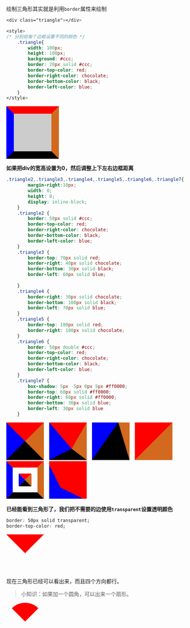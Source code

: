 
绘制三角形其实就是利用`border`属性来绘制

```css
<div class="triangle"></div>

<style>
/* 分别给每个边框设置不同的颜色 */
    .triangle{
        width: 100px;
        height: 100px;
        background: #ccc;
        border: 20px solid #ccc;
        border-top-color: red;
        border-right-color: chocolate;
        border-bottom-color: black;
        border-left-color: blue;
    }
</style>
```

<div class="triangle1"></div>

<style>
    .triangle1 {
        width: 100px;
        height: 100px;
        background: #ccc;
        border: 20px solid #ccc;
        border-top-color: red;
        border-right-color: chocolate;
        border-bottom-color: black;
        border-left-color: blue;
    }
</style>


**如果把div的宽高设置为0，然后调整上下左右边框距离**  

```css
.triangle2,.triangle3,.triangle4,.triangle5,.triangle6,.triangle7{
        margin-right:10px;
        width: 0;
        height: 0;
        display: inline-block;
    }
    .triangle2 {
        border: 50px solid #ccc;
        border-top-color: red;
        border-right-color: chocolate;
        border-bottom-color: black;
        border-left-color: blue;
    }
    .triangle3 {
        border-top: 70px solid red;
        border-right: 40px solid chocolate;
        border-bottom: 30px solid black;
        border-left: 60px solid blue;
        
    }
    .triangle4 {
        border-right: 30px solid chocolate;
        border-bottom: 100px solid black;
        border-left: 70px solid blue;
    }
    .triangle5 {    
        border-top: 100px solid red;
        border-right: 100px solid chocolate;
    }
    .triangle6 {    
        border: 50px double #ccc;
        border-top-color: red;
        border-right-color: chocolate;
        border-bottom-color: black;
        border-left-color: blue;
    }
    .triangle7 {   
        box-shadow: 5px -5px 0px 5px #ff0000;
        border-top: 60px solid #ff0000;
        border-right: 60px solid #ff0000;
        border-bottom: 30px solid blue;
        border-left: 30px solid blue
    }
```

<div class="triangle2"></div>
<div class="triangle3"></div>
<div class="triangle4"></div>
<div class="triangle5"></div>
<div class="triangle6"></div>
<div class="triangle7"></div>

<style>
    .triangle2,.triangle3,.triangle4,.triangle5,.triangle6,.triangle7{
        margin-right:10px;
        width: 0;
        height: 0;
        display: inline-block;
    }
    .triangle2 {
        border: 50px solid #ccc;
        border-top-color: red;
        border-right-color: chocolate;
        border-bottom-color: black;
        border-left-color: blue;
    }
    .triangle3 {
        border-top: 70px solid red;
        border-right: 40px solid chocolate;
        border-bottom: 30px solid black;
        border-left: 60px solid blue;
        
    }
    .triangle4 {
        border-right: 30px solid chocolate;
        border-bottom: 100px solid black;
        border-left: 70px solid blue;
    }
    .triangle5 {    
        border-top: 100px solid red;
        border-right: 100px solid chocolate;
    }
    .triangle6 {    
        border: 50px double #ccc;
        border-top-color: red;
        border-right-color: chocolate;
        border-bottom-color: black;
        border-left-color: blue;
    }
    .triangle7 {   
        box-shadow: 5px -5px 0px 5px #ff0000;
        border-top: 60px solid #ff0000;
        border-right: 60px solid #ff0000;
        border-bottom: 30px solid blue;
        border-left: 30px solid blue
    }
</style>


**已经能看到三角形了，我们把不需要的边使用`transparent`设置透明颜色**

```css
border: 50px solid transparent;
border-top-color: red;
```

<div class="triangle10"></div>

<style>
    .triangle10 {
        width: 0;
        height: 0;
        border: 50px solid transparent;
        border-top-color: red;
    }
</style>

现在三角形已经可以看出来，而且四个方向都行。    

> 小知识：如果加一个圆角，可以出来一个扇形。

<div class="triangle11"></div>

<style>
    .triangle11 {
        width: 0;
        height: 0;
        border: 50px solid transparent;
        border-top-color: red;
        border-radius: 50%;
    }
</style>
